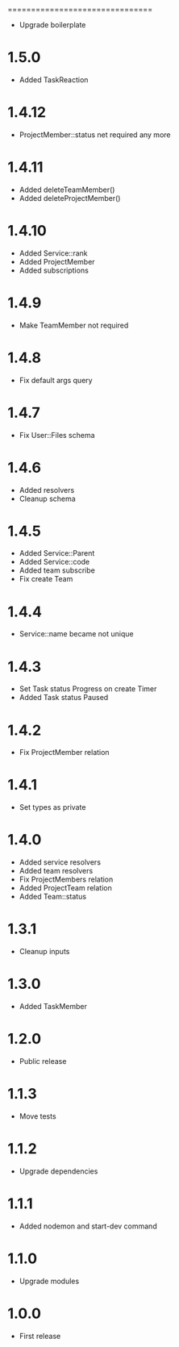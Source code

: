 ===============================
- Upgrade boilerplate

1.5.0
===============================
- Added TaskReaction

1.4.12
===============================
- ProjectMember::status net required any more

1.4.11
===============================
- Added deleteTeamMember()
- Added deleteProjectMember()

1.4.10
===============================
- Added Service::rank
- Added ProjectMember
- Added subscriptions

1.4.9
===============================
- Make TeamMember not required

1.4.8
===============================
- Fix default args query

1.4.7
===============================
- Fix User::Files schema

1.4.6
===============================
- Added resolvers
- Cleanup schema

1.4.5
===============================
- Added Service::Parent
- Added Service::code
- Added team subscribe
- Fix create Team

1.4.4
===============================
- Service::name became not unique

1.4.3
===============================
- Set Task status Progress on create Timer
- Added Task status Paused

1.4.2
===============================
- Fix ProjectMember relation

1.4.1
===============================
- Set types as private

1.4.0
===============================
- Added service resolvers
- Added team resolvers
- Fix ProjectMembers relation
- Added ProjectTeam relation
- Added Team::status

1.3.1
===============================
- Cleanup inputs

1.3.0
===============================
- Added TaskMember

1.2.0
===============================
- Public release

1.1.3
===============================
- Move tests

1.1.2
===============================
- Upgrade dependencies

1.1.1
===============================
- Added nodemon and start-dev command

1.1.0
===============================
- Upgrade modules

1.0.0
===============================
- First release
